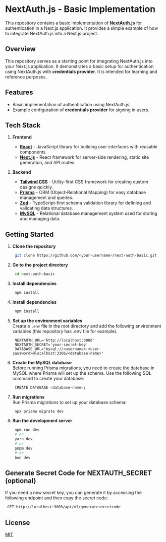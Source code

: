 # NextAuth.js - Basic Implementation
This repository contains a basic implementation of **[NextAuth.js](https://next-auth.js.org/)** for authentication in a Next.js application. It provides a simple example of how to integrate NextAuth.js into a Next.js project.

## Overview
This repository serves as a starting point for integrating NextAuth.js into your Next.js application. It demonstrates a basic setup for authentication using NextAuth.js with **credentials provider**. It is intended for learning and reference purposes.

## Features
- Basic implementation of authentication using NextAuth.js.
- Example configuration of **credentials provider** for signing in users.

## Tech Stack
1. **Frontend**
   - **[React](https://react.dev/)** - JavaScript library for building user interfaces with reusable components.
   - **[Next.js](https://nextjs.org/)** - React framework for server-side rendering, static site generation, and API routes.

2. **Backend**
   - **[Tailwind CSS](https://tailwindcss.com/)** - Utility-first CSS framework for creating custom designs quickly.
   - **[Prisma](https://www.prisma.io/)** - ORM (Object-Relational Mapping) for easy database management and queries.
   - **[Zod](https://zod.dev/)** - TypeScript-first schema validation library for defining and validating data structures.
   - **[MySQL](https://www.mysql.com/)** - Relational database management system used for storing and managing data.


## Getting Started
1. **Clone the repository**

   ```bash
    git clone https://github.com/<your-username>/next-auth-basic.git
   ```

2. **Go to the project directory**

   ```bash
    cd next-auth-basic
   ```

3. **Install dependencies**

   ```bash
    npm install
   ```
3. **Install dependencies**

   ```bash
    npm install
   ```

4. **Set up the environment variables**  
Create a `.env` file in the root directory and add the following environment variables (this repository has .env file for example).
   ```env
    NEXTAUTH_URL='http://localhost:3000'
    NEXTAUTH_SECRET='your-secret-key'
    DATABASE_URL="mysql://<username>:<user-password>@localhost:3306/<database-name>"
   ```
5. **Create the MySQL database**  
Before running Prisma migrations, you need to create the database in MySQL where Prisma will set up the schema. Use the following SQL command to create your database:
   ```bash
    CREATE DATABASE <database-name>;
   ```

6. **Run migrations**  
Run Prisma migrations to set up your database schema:
   ```bash
    npx prisma migrate dev
   ```

7. **Run the development server**

   ```bash
    npm run dev
    # or
    yarn dev
    # or
    pnpm dev
    # or
    bun dev
   ```

## Generate Secret Code for NEXTAUTH_SECRET (optional)
If you need a new secret key, you can generate it by accessing the following endpoint and then copy the secret code:
```bash
 GET http://localhost:3000/api/v1/generatesecretcode
```

## License
[MIT](https://choosealicense.com/licenses/mit/)
